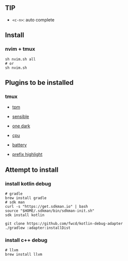 ## TIP

- `<c-n>`: auto complete

## Install

### nvim + tmux
```shell
sh nvim.sh all
# or
sh nvim.sh
```

## Plugins to be installed

### tmux

- [tpm](https://github.com/tmux-plugins/tpm)

- [sensible](https://github.com/tmux-plugins/tmux-sensible)

- [one dark](https://github.com/odedlaz/tmux-onedark-theme)

- [cpu](https://github.com/tmux-plugins/tmux-cpu)

- [battery](https://github.com/tmux-plugins/tmux-battery)

- [prefix highlight](https://github.com/tmux-plugins/tmux-prefix-highlight)

## Attempt to install

### install kotlin debug
```shell
# gradle
brew install gradle
# sdk man
curl -s "https://get.sdkman.io" | bash
source "$HOME/.sdkman/bin/sdkman-init.sh"
sdk install kotlin

git clone https://github.com/fwcd/kotlin-debug-adapter
./gradlew :adapter:installDist
```

### install c++ debug
```shell
# llvm
brew install llvm
```

